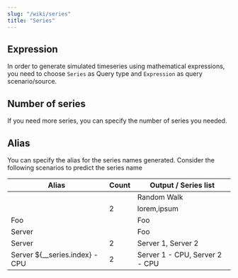 ```yaml
---
slug: "/wiki/series"
title: "Series"
---
```


## Expression

In order to generate simulated timeseries using mathematical expressions, you need to choose `Series` as Query type and `Expression` as query scenario/source.

## Number of series

If you need more series, you can specify the number of series you needed.

## Alias

You can specify the alias for the series names generated. Consider the following scenarios to predict the series name

| Alias  | Count | Output / Series list |
|--------|-------|----------------------|
|        |       | Random Walk          |
|        |   2   | lorem,ipsum          |
| Foo    |       | Foo                  |
| Server |       | Foo                  |
| Server |   2   | Server 1, Server 2   |
| Server ${__series.index} - CPU  |   2   | Server 1 - CPU, Server 2 - CPU  |